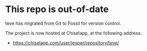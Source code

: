 # This repo is out-of-date

teve has migrated from Git to Fossil for version control.

The project is now hosted at Chiselapp, at the following address:

 * https://chiselapp.com/user/jesper/repository/teve/
